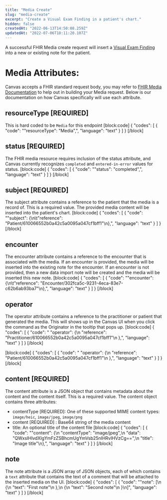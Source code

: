 ```yaml
---
title: "Media Create"
slug: "media-create"
excerpt: "Create a Visual Exam Finding in a patient's chart."
hidden: false
createdAt: "2022-06-13T14:50:08.259Z"
updatedAt: "2022-07-06T18:11:20.107Z"
---
```

A successful FHIR Media create request will insert a [Visual Exam Finding](https://canvas-medical.zendesk.com/hc/en-us/articles/360057916493-Command-Visual-Exam-Finding) into a new or existing note for the patient.

# Media Attributes:

Canvas accepts a FHIR standard request body, you may refer to [FHIR Media Documentation](https://www.hl7.org/fhir/media.html) to help out in building your Media request. Below is our documentation on how Canvas specifically will use each attribute.

## resourceType [REQUIRED] 

This is hard coded to be `Media` for this endpoint
[block:code]
{
  "codes": [
    {
      "code": "\"resourceType\": \"Media\",",
      "language": "text"
    }
  ]
}
[/block]
## status [REQUIRED]

The FHIR media resource requires inclusion of the status attribute, and Canvas currently recognizes `completed` and `entered-in-error` values for status.
[block:code]
{
  "codes": [
    {
      "code": "\"status\": \"completed\",",
      "language": "text"
    }
  ]
}
[/block]
## subject [REQUIRED]

The subject attribute contains a reference to the patient that the media is a record of. This is a required value. The provided media content will be inserted into the patient's chart.
[block:code]
{
  "codes": [
    {
      "code": "\"subject\": {\n\t\"reference\": \"Patient/610066552b0a42c5a0095a047cf1bff1\"\n},",
      "language": "text"
    }
  ]
}
[/block]
## encounter

The encounter attribute contains a reference to the encounter that is associated with the media. If an encounter is provided, the media will be inserted into the existing note for the encounter. If an encounter is not provided, then a new data import note will be created and the media will be inserted this new note.
[block:code]
{
  "codes": [
    {
      "code": "\"encounter\": {\n\t\"reference\": \"Encounter/302fca5c-9231-4eca-83e7-c62b6ab93ba7\"\n},",
      "language": "text"
    }
  ]
}
[/block]
## operator

The operator attribute contains a reference to the practitioner or patient that generated the media. This will shows up in the Canvas UI when you click the command as the Originator in the tooltip that pops up. 
[block:code]
{
  "codes": [
    {
      "code": "    \"operator\": {\n        \"reference\": \"Practitioner/610066552b0a42c5a0095a047cf1bff1\"\n    },",
      "language": "text"
    }
  ]
}
[/block]

[block:code]
{
  "codes": [
    {
      "code": "  \"operator\": {\n        \"reference\": \"Patient/610066552b0a42c5a0095a047cf1bff1\"\n    },",
      "language": "text"
    }
  ]
}
[/block]
## content [REQUIRED]

The content attribute is a JSON object that contains metadata about the content and the content itself. This is a required value. The content object contains three attributes:

- contentType [REQUIRED]: One of these supported MIME content types: `image/heic`, `image/jpeg`, `image/png`
- content [REQUIRED] : Base64 string of the media content
- title: An optional title of the content file
[block:code]
{
  "codes": [
    {
      "code": "\"content\": {\n  \"contentType\": \"image/jpeg\",\n  \"data\": \"QWxsIHlvdXIgYmFzZSBhcmUgYmVsb25nIHRvIHVzCg==\",\n  \"title\": \"Image title\"\n},",
      "language": "text"
    }
  ]
}
[/block]
## note

The note attribute is a JSON array of JSON objects, each of which contains a `text` attribute that contains the text of a comment that will be attached to the inserted media on the UI.
[block:code]
{
  "codes": [
    {
      "code": "\"note\": [\n        {\n            \"text\": \"First note\"\n        },\n        {\n            \"text\": \"Second note\"\n        }\n]",
      "language": "text"
    }
  ]
}
[/block]
